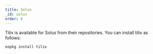 ```yaml
---
title: Solus
_id: solus
order: 8
---
```


Tilix is available for Solus from their repositories. You can install tilix as follows:

```eopkg install tilix```
